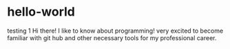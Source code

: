 # hello-world
testing 1
Hi there! I like to know about programming! very excited to become familiar with git hub and other necessary tools for my professional career. 
